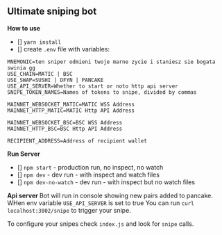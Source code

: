 ## Ultimate sniping bot

**How to use**

- [] `yarn install`
- [] create `.env` file with variables:

```
MNEMONIC=ten sniper odmieni twoje marne zycie i staniesz sie bogata swinia gg
USE_CHAIN=MATIC | BSC
USE_SWAP=SUSHI | DFYN | PANCAKE
USE_API_SERVER=Whether to start or noto http api server
SNIPE_TOKEN_NAMES=Names of tokens to snipe, divided by commas

MAINNET_WEBSOCKET_MATIC=MATIC WSS Address
MAINNET_HTTP_MATIC=MATIC Http API Address

MAINNET_WEBSOCKET_BSC=BSC WSS Address
MAINNET_HTTP_BSC=BSC Http API Address

RECIPIENT_ADDRESS=Address of recipient wallet
```


**Run Server**
- [] `npm start` - production run, no inspect, no watch
- [] `npm dev` - dev run - with inspect and watch files
- [] `npm dev-no-watch` - dev run - with inspect but no watch files

**Api server**
Bot will run in console showing new pairs added to pancake. WHen env variable `USE_API_SERVER` is set to true You can run `curl localhost:3002/snipe` to trigger your snipe.

To configure your snipes check `index.js` and look for `snipe` calls.